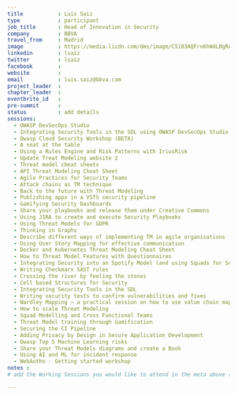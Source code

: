 ```yaml
---
title           : Luis Saiz
type            : participant
job_title       : Head of Innovation in Security
company         : BBVA
travel_from     : Madrid
image           : https://media.licdn.com/dms/image/C5103AQFro6hWdLBgRA/profile-displayphoto-shrink_200_200/0?e=1533772800&v=beta&t=y9euZPEXB28Jx-Uh_iw5XI7RCsrgdC993RcA1T-CbI0
linkedin        : lsaiz
twitter         : lsaiz
facebook        :
website         :
email           : luis.saiz@bbva.com
project_leader  :
chapter_leader  :
eventbrite_id   :
pre-summit      :
status          : add details
sessions:
  - OWASP DevSecOps Studio
  - Integrating Security Tools in the SDL using OWASP DevSecOps Studio
  - Owasp Cloud Security Workshop (BETA)
  - A seat at the table
  - Using a Rules Engine and Risk Patterns with IriusRisk
  - Update Treat Modeling website 2
  - Threat model cheat sheets
  - API Threat Modeling Cheat Sheet
  - Agile Practices for Security Teams
  - Attack chains as TM technique
  - Back to the future with Threat Modeling
  - Publishing apps in a VSTS security pipeline
  - Gamifying Security Dashboards
  - Share your playbooks and release them under Creative Commons
  - Using JIRA to create and execute Security Playbooks
  - Using Threat Models for GDPR
  - Thinking in Graphs
  - Describe different ways of implementing TM in agile organisations
  - Using User Story Mapping for effective communication
  - Docker and Kubernetes Threat Modeling Cheat Sheet
  - How to Threat Model Features with Questionnaires
  - Integrating Security into an Spotify Model (and using Squads for Security teams)
  - Writing Checkmarx SAST rules
  - Crossing the river by feeling the stones
  - Cell based Structures for Security
  - Integrating Security Tools in the SDL
  - Writing security tests to confirm vulnerabilities and fixes
  - Wardley Mapping – a practical session on how to use value chain mapping
  - How to scale Threat Modeling
  - Squad Modelling and Cross Functional Teams
  - Threat Model training through Gamification
  - Securing the CI Pipeline
  - Adding Privacy by Design in Secure Application Development
  - Owasp Top 5 Machine Learning risks
  - Share your Threat Models diagrams and create a Book
  - Using AI and ML for incident response
  - WebAuthn - Getting started workshop
notes :
# add the Working Sessions you would like to attend in the meta above (use the session's title) e.g. sessions (one per line): -Security Playbooks Diagrams -Hackathon Daily Sessions

---
```


<!-- put more details about participant here -->
